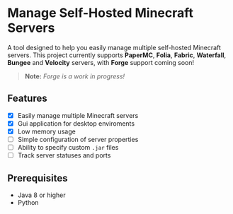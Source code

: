 # Manage Self-Hosted Minecraft Servers

A tool designed to help you easily manage multiple self-hosted Minecraft servers. This project currently supports **PaperMC**, **Folia**, **Fabric**, **Waterfall**, **Bungee** and **Velocity** servers, with **Forge** support coming soon!

> **Note:** *Forge is a work in progress!*

## Features

- [x] Easily manage multiple Minecraft servers
- [x] Gui application for desktop enviroments
- [x] Low memory usage
- [ ] Simple configuration of server properties
- [ ] Ability to specify custom `.jar` files
- [ ] Track server statuses and ports

## Prerequisites

- Java 8 or higher
- Python